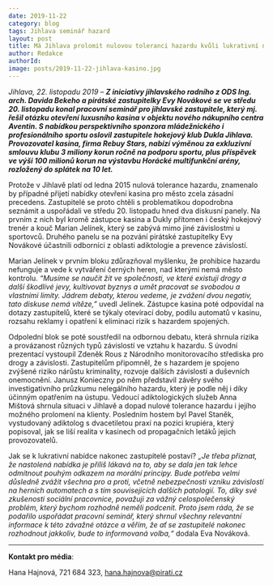 ```yaml
---
date: 2019-11-22
category: blog
tags: Jihlava seminář hazard
layout: post
title: Má Jihlava prolomit nulovou toleranci hazardu kvůli lukrativní nabídce provozovatele kasina?
author: Redakce
authorId:  
image: posts/2019-11-22-jihlava-kasino.jpg
---
```


*Jihlava, 22. listopadu 2019* – ***Z iniciativy jihlavského radního z ODS Ing. arch. Davida Bekeho a pirátské zastupitelky Evy Novákové se ve středu 20. listopadu konal pracovní seminář pro jihlavské zastupitele, který mj. řešil otázku otevření luxusního kasina v objektu nového nákupního centra Aventin. S nabídkou perspektivního sponzora mládežnického i profesionálního sportu oslovil zastupitele hokejový klub Dukla Jihlava. Provozovatel kasina, firma Rebuy Stars, nabízí výměnou za exkluzivní smlouvu klubu 3 miliony korun ročně na podporu sportu, plus příspěvek ve výši 100 milionů korun na výstavbu Horácké multifunkční arény, rozložený do splátek na 10 let.***
 
Protože v Jihlavě platí od ledna 2015 nulová tolerance hazardu, znamenalo by případné přijetí nabídky otevření kasina pro město zcela zásadní precedens. Zastupitelé se proto chtěli s problematikou dopodrobna seznámit a uspořádali ve středu 20. listopadu hned dva diskusní panely. Na prvním z nich byl kromě zástupce kasina a Dukly přítomen i český hokejový trenér a kouč Marian Jelínek, který se zabývá mimo jiné závislostmi u sportovců. Druhého panelu se na pozvání pirátské zastupitelky Evy Novákové účastnili odborníci z oblasti adiktologie a prevence závislostí. 
 
Marian Jelínek v prvním bloku zdůrazňoval myšlenku, že prohibice hazardu nefunguje a vede k vytváření černých heren, nad kterými nemá město kontrolu. *“Musíme se naučit žít ve společnosti, ve které existují drogy a další škodlivé jevy, kultivovat byznys a umět pracovat se svobodou a vlastními limity. Jádrem debaty, kterou vedeme, je zvážení dvou negativ, tato diskuse nemá vítěze,”* uvedl Jelínek. Zástupce kasina poté odpovídal na dotazy zastupitelů, které se týkaly otevírací doby, podílu automatů v kasinu, rozsahu reklamy i opatření k eliminaci rizik s hazardem spojených. 

Odpolední blok se poté soustředil na odbornou debatu, která shrnula rizika a provázanost různých typů závislostí ve vztahu k hazardu. S úvodní prezentací vystoupil Zdeněk Rous z Národního monitorovacího střediska pro drogy a závislosti. Zastupitelům připomněl, že s hazardem je spojeno zvýšené riziko nárůstu kriminality, rozvoje dalších závislostí a duševních onemocnění. Janusz Konieczny po něm představil závěry svého investigativního průzkumu nelegálního hazardu, který je podle něj i díky účinným opatřením na ústupu. Vedoucí adiktologických služeb Anna Mištová shrnula situaci v Jihlavě a dopad nulové tolerance hazardu i jejího možného prolomení na klienty. Posledním hostem byl Pavel Staněk, vystudovaný adiktolog s dvacetiletou praxí na pozici krupiéra, který popisoval, jak se liší realita v kasinech od propagačních letáků jejich provozovatelů.

Jak se k lukrativní nabídce nakonec zastupitelé postaví? *„Je třeba přiznat, že nastolená nabídka je příliš lákavá na to, aby se dala jen tak lehce odmítnout pouhým odkazem na morální principy. Bude potřeba velmi důsledně zvážit všechna pro a proti, včetně nebezpečnosti vzniku závislostí na herních automatech a s tím souvisejících dalších patologií. To, díky své zkušenosti sociální pracovnice, považuji za vážný celospolečenský problém, který bychom rozhodně neměli podcenit. Proto jsem ráda, že se podařilo uspořádat pracovní seminář, který shrnul všechny relevantní informace k této závažné otázce a věřím, že ať se zastupitelé nakonec rozhodnout jakkoliv, bude to informovaná volba,“* dodala Eva Nováková. 

---

**Kontakt pro média**:

Hana Hajnová, 721 684 323, <hana.hajnova@pirati.cz>

